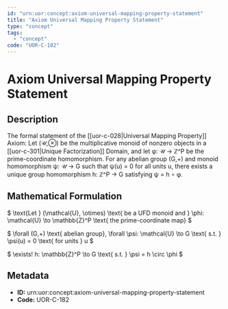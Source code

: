 ```yaml
---
id: "urn:uor:concept:axiom-universal-mapping-property-statement"
title: "Axiom Universal Mapping Property Statement"
type: "concept"
tags:
  - "concept"
code: "UOR-C-182"
---
```


# Axiom Universal Mapping Property Statement

## Description

The formal statement of the [[uor-c-028|Universal Mapping Property]] Axiom: Let (𝒰,⊗) be the multiplicative monoid of nonzero objects in a [[uor-c-301|Unique Factorization]] Domain, and let φ: 𝒰 → ℤ^P be the prime-coordinate homomorphism. For any abelian group (G,+) and monoid homomorphism ψ: 𝒰 → G such that ψ(u) = 0 for all units u, there exists a unique group homomorphism h: ℤ^P → G satisfying ψ = h ∘ φ.

## Mathematical Formulation

$
\text{Let } (\mathcal{U}, \otimes) \text{ be a UFD monoid and } \phi: \mathcal{U} \to \mathbb{Z}^P \text{ the prime-coordinate map}
$

$
\forall (G,+) \text{ abelian group}, \forall \psi: \mathcal{U} \to G \text{ s.t. } \psi(u) = 0 \text{ for units } u
$

$
\exists! h: \mathbb{Z}^P \to G \text{ s.t. } \psi = h \circ \phi
$

## Metadata

- **ID:** urn:uor:concept:axiom-universal-mapping-property-statement
- **Code:** UOR-C-182
